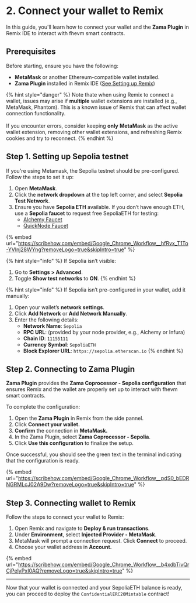 # 2. Connect your wallet to Remix

In this guide, you'll learn how to connect your wallet and the **Zama Plugin** in Remix IDE to interact with fhevm smart contracts.

## Prerequisites

Before starting, ensure you have the following:

- **MetaMask** or another Ethereum-compatible wallet installed.
- **Zama Plugin** installed in Remix IDE ([See Setting up Remix](remix.md))

{% hint style="danger" %}
Note thate when using Remix to connect a wallet, issues may arise if **multiple** wallet extensions are installed (e.g., MetaMask, Phantom). This is a known issue of Remix that can affect wallet connection functionality.\
\
If you encounter errors, consider keeping **only** **MetaMask** as the active wallet extension, removing other wallet extensions, and refreshing Remix cookies and try to reconnect.
{% endhint %}

## Step 1. Setting up Sepolia testnet

If you're using Metamask, the Sepolia testnet should be pre-configured. Follow the steps to set it up:

1. Open **MetaMask**.
2. Click the **network dropdown** at the top left corner, and select **Sepolia Test Network**.
3. Ensure you have **Sepolia ETH** available. If you don’t have enough ETH, use a **Sepolia faucet** to request free SepoliaETH for testing:
   - [Alchemy Faucet](https://www.alchemy.com/faucets/ethereum-sepolia)
   - [QuickNode Faucet](https://faucet.quicknode.com/ethereum/sepolia)

{% embed url="https://scribehow.com/embed/Google_Chrome_Workflow__hfRvx_T1To-YVlnj28WYng?removeLogo=true&skipIntro=true" %}

{% hint style="info" %}
If Sepolia isn’t visible:

1. Go to **Settings > Advanced**.
2. Toggle **Show test networks** to **ON**.
   {% endhint %}

{% hint style="info" %}
If Sepolia isn’t pre-configured in your wallet, add it manually:

1. Open your wallet’s **network settings**.
2. Click **Add Network** or **Add Network Manually**.
3. Enter the following details:
   - **Network Name**: `Sepolia`
   - **RPC URL**: (provided by your node provider, e.g., Alchemy or Infura)
   - **Chain ID**: `11155111`
   - **Currency Symbol**: `SepoliaETH`
   - **Block Explorer URL**: `https://sepolia.etherscan.io`
     {% endhint %}

## Step 2. Connecting to Zama Plugin

**Zama Plugin** provides the **Zama Coprocessor - Sepolia configuration** that ensures Remix and the wallet are properly set up to interact with fhevm smart contracts.

To complete the configuration:

1. Open the **Zama Plugin** in Remix from the side pannel.
2. Click **Connect your wallet.**
3. **Confirm** the connection in **MetaMask.**&#x20;
4. In the Zama Plugin, select **Zama Coprocessor - Sepolia**.
5. Click **Use this configuration** to finalize the setup.

Once successful, you should see the green text in the terminal indicating that the configuration is ready.

{% embed url="https://scribehow.com/embed/Google_Chrome_Workflow__pdS0_bEDRNGRMLcJ02A9Dw?removeLogo=true&skipIntro=true" %}

## Step 3. Connecting wallet to Remix

Follow the steps to connect your wallet to Remix:

1. Open Remix and navigate to **Deploy & run transactions**.
2. Under **Environment**, select **Injected Provider - MetaMask**.
3. MetaMask will prompt a connection request. Click **Connect** to proceed.
4. Choose your wallet address in **Account.**

{% embed url="https://scribehow.com/embed/Google_Chrome_Workflow__b4xdbTivQrCjPelyPxI0AQ?removeLogo=true&skipIntro=true" %}

---

Now that your wallet is connected and your SepoliaETH balance is ready, you can proceed to deploy the `ConfidentialERC20Mintable` contract!
